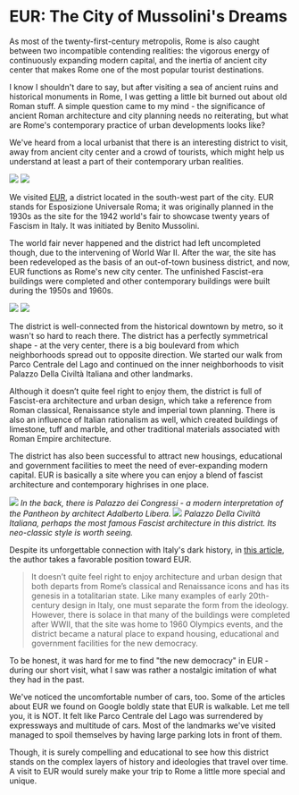 # EUR: The City of Mussolini's Dreams

As most of the twenty-first-century metropolis, Rome is also caught between two incompatible contending realities: the vigorous energy of continuously expanding modern capital, and the inertia of ancient city center that makes Rome one of the most popular tourist destinations.

I know I shouldn't dare to say, but after visiting a sea of ancient ruins and historical monuments in Rome, I was getting a little bit burned out about old Roman stuff. A simple question came to my mind - the significance of ancient Roman architecture and city planning needs no reiterating, but what are Rome's contemporary practice of urban developments looks like?

We've heard from a local urbanist that there is an interesting district to visit, away from ancient city center and a crowd of tourists, which might help us understand at least a part of their contemporary urban realities. 

![](EUR1.jpg)
![](EUR2.jpg)

We visited [EUR](https://en.wikipedia.org/wiki/EUR,_Rome), a district located in the south-west part of the city. EUR stands for Esposizione Universale Roma; it was originally planned in the 1930s as the site for the 1942 world's fair to showcase twenty years of Fascism in Italy. It was initiated by Benito Mussolini.

The world fair never happened and the district had left uncompleted though, due to the intervening of World War II. After the war, the site has been redeveloped as the basis of an out-of-town business district, and now, EUR functions as Rome's new city center. The unfinished Fascist-era buildings were completed and other contemporary buildings were built during the 1950s and 1960s.

![](EUR3.jpg)
![](EUR4.jpg)

The district is well-connected from the historical downtown by metro, so it wasn't so hard to reach there. The district has a perfectly symmetrical shape - at the very center, there is a big boulevard from which neighborhoods spread out to opposite direction. We started our walk from Parco Centrale del Lago and continued on the inner neighborhoods to visit Palazzo Della Civiltà Italiana and other landmarks.

Although it doesn’t quite feel right to enjoy them, the district is full of Fascist-era architecture and urban design, which take a reference from Roman classical, Renaissance style and imperial town planning. There is also an influence of Italian rationalism as well, which created buildings of limestone, tuff and marble, and other traditional materials associated with Roman Empire architecture.

The district has also been successful to attract new housings, educational and government facilities to meet the need of ever-expanding modern capital. EUR is basically a site where you can enjoy a blend of fascist architecture and contemporary highrises in one place. 

![](EUR5.jpg)
_In the back, there is Palazzo dei Congressi - a modern interpretation of the Pantheon by architect Adalberto Libera._
![](EUR6.jpg)
_Palazzo Della Civiltà Italiana, perhaps the most famous Fascist architecture in this district. Its neo-classic style is worth seeing._

Despite its unforgettable connection with Italy's dark history, in [this article](https://untappedcities.com/2013/06/14/romes-guilty-pleasure-walking-the-eur-built-for-mussolinis-worlds-fair-that-never-was/), the author takes a favorable position toward EUR. 

> It doesn’t quite feel right to enjoy architecture and urban design that both departs from Rome’s classical and Renaissance icons and has its genesis in a totalitarian state. Like many examples of early 20th-century design in Italy, one must separate the form from the ideology. However, there is solace in that many of the buildings were completed after WWII, that the site was home to 1960 Olympics events, and the district became a natural place to expand housing, educational and government facilities for the new democracy.

To be honest, it was hard for me to find "the new democracy" in EUR - during our short visit, what I saw was rather a nostalgic imitation of what they had in the past. 

We've noticed the uncomfortable number of cars, too. Some of the articles about EUR we found on Google boldly state that EUR is walkable. Let me tell you, it is NOT. It felt like Parco Centrale del Lago was surrendered by expressways and multitude of cars. Most of the landmarks we've visited managed to spoil themselves by having large parking lots in front of them. 

Though, it is surely compelling and educational to see how this district stands on the complex layers of history and ideologies that travel over time. A visit to EUR would surely make your trip to Rome a little more special and unique.

